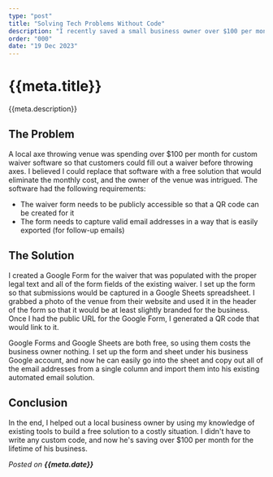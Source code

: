 ```yaml
---
type: "post"
title: "Solving Tech Problems Without Code"
description: "I recently saved a small business owner over $100 per month by solving a tech problem without writing any code."
order: "000"
date: "19 Dec 2023"
---
```


# {{meta.title}}

{{meta.description}}

## The Problem

A local axe throwing venue was spending over $100 per month for custom waiver software so that customers could fill out a waiver before throwing axes. I believed I could replace that software with a free solution that would eliminate the monthly cost, and the owner of the venue was intrigued. The software had the following requirements:

- The waiver form needs to be publicly accessible so that a QR code can be created for it
- The form needs to capture valid email addresses in a way that is easily exported (for follow-up emails)

## The Solution

I created a Google Form for the waiver that was populated with the proper legal text and all of the form fields of the existing waiver. I set up the form so that submissions would be captured in a Google Sheets spreadsheet. I grabbed a photo of the venue from their website and used it in the header of the form so that it would be at least slightly branded for the business. Once I had the public URL for the Google Form, I generated a QR code that would link to it.

Google Forms and Google Sheets are both free, so using them costs the business owner nothing. I set up the form and sheet under his business Google account, and now he can easily go into the sheet and copy out all of the email addresses from a single column and import them into his existing automated email solution.

## Conclusion

In the end, I helped out a local business owner by using my knowledge of existing tools to build a free solution to a costly situation. I didn't have to write any custom code, and now he's saving over $100 per month for the lifetime of his business.

*Posted on **{{meta.date}}***

